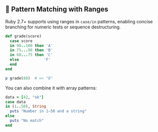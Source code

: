 ## 🎯 Pattern Matching with Ranges
Ruby 2.7+ supports using ranges in `case/in` patterns, enabling concise branching for numeric tests or sequence destructuring.

```ruby
def grade(score)
  case score
  in 90..100 then 'A'
  in 75...90 then 'B'
  in 60...75 then 'C'
  else           'F'
  end
end

p grade(88)  # => "B"
``` 

You can also combine it with array patterns:

```ruby
data = [42, "ok"]
case data
in (1..50), String
  puts "Number in 1–50 and a string"
else
  puts "No match"
end
```